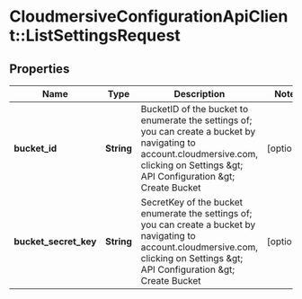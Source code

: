 # CloudmersiveConfigurationApiClient::ListSettingsRequest

## Properties
Name | Type | Description | Notes
------------ | ------------- | ------------- | -------------
**bucket_id** | **String** | BucketID of the bucket to enumerate the settings of; you can create a bucket by navigating to account.cloudmersive.com, clicking on Settings &amp;gt; API Configuration &amp;gt; Create Bucket | [optional] 
**bucket_secret_key** | **String** | SecretKey of the bucket enumerate the settings of; you can create a bucket by navigating to account.cloudmersive.com, clicking on Settings &amp;gt; API Configuration &amp;gt; Create Bucket | [optional] 


